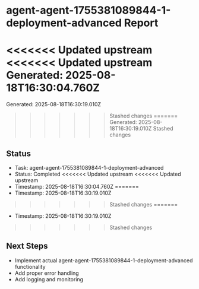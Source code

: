 # agent-agent-1755381089844-1-deployment-advanced Report

<<<<<<< Updated upstream
<<<<<<< Updated upstream
Generated: 2025-08-18T16:30:04.760Z
=======
Generated: 2025-08-18T16:30:19.010Z
>>>>>>> Stashed changes
=======
Generated: 2025-08-18T16:30:19.010Z
>>>>>>> Stashed changes

## Status
- Task: agent-agent-1755381089844-1-deployment-advanced
- Status: Completed
<<<<<<< Updated upstream
<<<<<<< Updated upstream
- Timestamp: 2025-08-18T16:30:04.760Z
=======
- Timestamp: 2025-08-18T16:30:19.010Z
>>>>>>> Stashed changes
=======
- Timestamp: 2025-08-18T16:30:19.010Z
>>>>>>> Stashed changes

## Next Steps
- Implement actual agent-agent-1755381089844-1-deployment-advanced functionality
- Add proper error handling
- Add logging and monitoring
